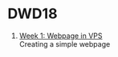 # DWD18

1. [Week 1: Webpage in VPS](http://67.205.138.250:8080/index.html)
<br>Creating a simple webpage

